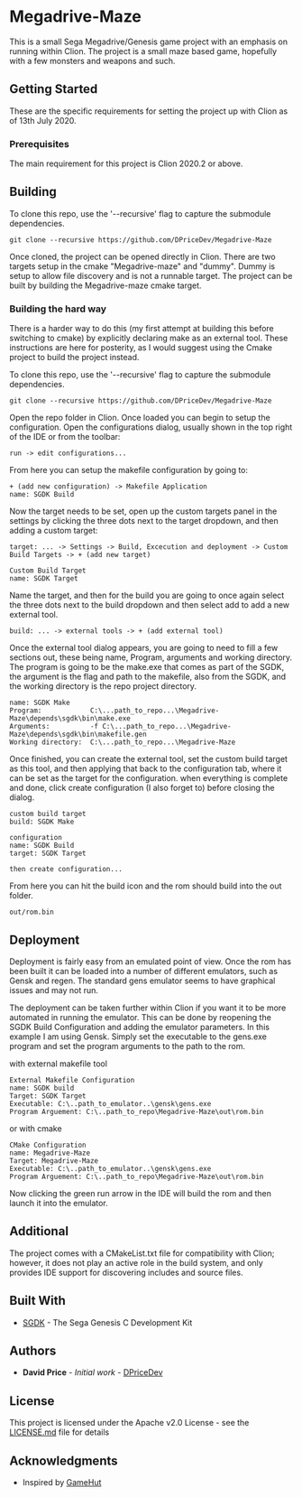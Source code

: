 # Megadrive-Maze

This is a small Sega Megadrive/Genesis game project with an emphasis on running within Clion. The project is a small maze based game, hopefully with a few
monsters and weapons and such.

## Getting Started

These are the specific requirements for setting the project up with Clion as of 13th July 2020.

### Prerequisites

The main requirement for this project is Clion 2020.2 or above.

## Building

To clone this repo, use the '--recursive' flag to capture the submodule dependencies.

```
git clone --recursive https://github.com/DPriceDev/Megadrive-Maze
```

Once cloned, the project can be opened directly in Clion. There are two targets setup in the cmake "Megadrive-maze" and "dummy".
Dummy is setup to allow file discovery and is not a runnable target. The project can be built by building the Megadrive-maze cmake target.

### Building the hard way

There is a harder way to do this (my first attempt at building this before switching to cmake) by explicitly declaring make as an external tool. These instructions are here for 
posterity, as I would suggest using the Cmake project to build the project instead.

To clone this repo, use the '--recursive' flag to capture the submodule dependencies.

```
git clone --recursive https://github.com/DPriceDev/Megadrive-Maze
```

Open the repo folder in Clion. Once loaded you can begin to setup the configuration. Open the configurations dialog, 
usually shown in the top right of the IDE or from the toolbar:

```
run -> edit configurations...
```

From here you can setup the makefile configuration by going to:

```
+ (add new configuration) -> Makefile Application
name: SGDK Build
```

Now the target needs to be set, open up the custom targets panel in the settings by clicking the three dots next to the target dropdown, and 
then adding a custom target:

```
target: ... -> Settings -> Build, Excecution and deployment -> Custom Build Targets -> + (add new target)

Custom Build Target
name: SGDK Target
```

Name the target, and then for the build you are going to once again select the three dots next to the build dropdown and then
select add to add a new external tool.

```
build: ... -> external tools -> + (add external tool)
```

Once the external tool dialog appears, you are going to need to fill a few sections out, these being name, Program, arguments and working directory.
The program is going to be the make.exe that comes as part of the SGDK, the argument is the flag and path to the makefile, also from the SGDK, and the
working directory is the repo project directory.

```
name: SGDK Make
Program:            C:\...path_to_repo...\Megadrive-Maze\depends\sgdk\bin\make.exe
Arguments:          -f C:\...path_to_repo...\Megadrive-Maze\depends\sgdk\bin\makefile.gen
Working directory:  C:\...path_to_repo...\Megadrive-Maze
```

Once finished, you can create the external tool, set the custom build target as this tool, and then applying that back to the configuration tab, where it can be set as the target for the configuration. when everything
is complete and done, click create configuration (I also forget to) before closing the dialog.

```
custom build target
build: SGDK Make

configuration
name: SGDK Build
target: SGDK Target

then create configuration...
```

From here you can hit the build icon and the rom should build into the out folder.

```
out/rom.bin
```

## Deployment

Deployment is fairly easy from an emulated point of view. Once the rom has been built it can be loaded into a number of different
emulators, such as Gensk and regen. The standard gens emulator seems to have graphical issues and may not run.

The deployment can be taken further within Clion if you want it to be more automated in running the emulator. This can be done by
reopening the SGDK Build Configuration and adding the emulator parameters. In this example I am using Gensk. Simply set the executable to the
gens.exe program and set the program arguments to the path to the rom.

with external makefile tool
```
External Makefile Configuration
name: SGDK build
Target: SGDK Target
Executable: C:\..path_to_emulator..\gensk\gens.exe
Program Arguement: C:\..path_to_repo\Megadrive-Maze\out\rom.bin
```
or with cmake
```
CMake Configuration
name: Megadrive-Maze
Target: Megadrive-Maze
Executable: C:\..path_to_emulator..\gensk\gens.exe
Program Arguement: C:\..path_to_repo\Megadrive-Maze\out\rom.bin
```

Now clicking the green run arrow in the IDE will build the rom and then launch it into the emulator.

## Additional

The project comes with a CMakeList.txt file for compatibility with Clion; however, it does not play an active role in the build
system, and only provides IDE support for discovering includes and source files.

## Built With

* [SGDK](https://github.com/Stephane-D/SGDK) - The Sega Genesis C Development Kit

## Authors

* **David Price** - *Initial work* - [DPriceDev](https://github.com/DPriceDev)

## License

This project is licensed under the Apache v2.0 License - see the [LICENSE.md](LICENSE.md) file for details

## Acknowledgments

* Inspired by [GameHut](https://www.youtube.com/channel/UCfVFSjHQ57zyxajhhRc7i0g)
